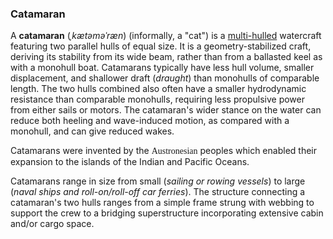### Catamaran
A **catamaran** (*ˌkætəməˈræn*) (informally, a "cat") is a [multi-hulled](https://en.wikipedia.org/wiki/Catamaran) watercraft featuring two parallel hulls of equal size. It is a geometry-stabilized craft, deriving its stability from its wide beam, rather than from a ballasted keel as with a monohull boat. Catamarans typically have less hull volume, smaller displacement, and shallower draft (*draught*) than monohulls of comparable length. The two hulls combined also often have a smaller hydrodynamic resistance than comparable monohulls, requiring less propulsive power from either sails or motors. The catamaran's wider stance on the water can reduce both heeling and wave-induced motion, as compared with a monohull, and can give reduced wakes.

Catamarans were invented by the <span style="font-family: 'Arial Black';">Austronesian</span> peoples which enabled their expansion to the islands of the Indian and Pacific Oceans.

Catamarans range in size from small (*sailing or rowing vessels*) to large (*naval ships and roll-on/roll-off car ferries*). The structure connecting a catamaran's two hulls ranges from a simple frame strung with webbing to support the crew to a bridging superstructure incorporating extensive cabin and/or cargo space.
<def>
	<meta name="pageView" value="true"/>
	<meta name="hideRulers" value="false"/>
	<meta name="indents" value="[2,2,14.75]"/>
</def>